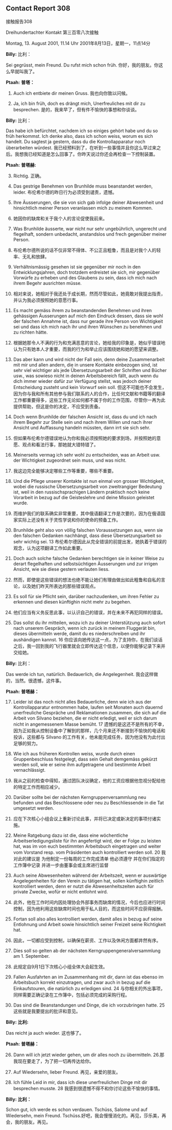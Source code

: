 ## Contact Report 308
接触报告308

Dreihundertachter Kontakt
第三百零八次接触

Montag, 13. August 2001, 11.14 Uhr
2001年8月13日，星期一，11点14分

**Billy:**
比利：

Sei gegrüsst, mein Freund. Du rufst mich schon früh.
你好，我的朋友。你这么早就叫我了。

**Ptaah:**
**普塔：**

1. Auch ich entbiete dir meinen Gruss.
我也向你致以问候。

2. Ja, ich bin früh, doch es drängt mich, Unerfreuliches mit dir zu besprechen.
是的，我来早了，但有件不愉快的事想和你谈谈。

**Billy:**
比利：

Das habe ich befürchtet, nachdem ich so einiges gehört habe und du so früh herkommst. Ich denke also, dass ich schon weiss, worum es sich handelt. Du sagtest ja gestern, dass du die Kontrollapparatur noch überarbeiten würdest.
我已经预料到了，在听到一些事情并且你这么早过来之后。我想我已经知道是怎么回事了。你昨天说过你还会再检查一下控制装置。

**Ptaah:**
**普塔赫:**

3. Richtig.
正确。

4. Das gestrige Benehmen von Brunhilde muss beanstandet werden, leider.
布伦希尔德的昨日行为必须受到谴责，遗憾。

5. Ihre Äusserungen, die sie von sich gab infolge deiner Abwesenheit und hinsichtlich meiner Person veranlassen mich zu meinem Kommen.
5. 她因你的缺席和关于我个人的言论促使我前来。

6. Was Brunhilde äusserte, war nicht nur sehr ungebührlich, ungerecht und flegelhaft, sondern unbedacht, anstandslos und frech gegenüber meiner Person.
6. 布伦希尔德所说的话不仅非常不得体、不公正且粗鲁，而且是对我个人的轻率、无礼和放肆。

7. Verhältnismässig gesehen ist sie gegenüber mir noch in den Entwicklungsjahren, doch trotzdem erdreistet sie sich, mir gegenüber Vorwürfe zu erheben und des Glaubens zu sein, dass ich mich nach ihrem Begehr ausrichten müsse.
7. 相对来说，她相对于我还处于成长期，然而尽管如此，她竟敢对我提出指责，并认为我必须按照她的意愿行事。

8. Es macht gemäss ihrem zu beanstandenden Benehmen und ihren gehässigen Äusserungen auf mich den Eindruck dessen, dass sie wohl der falschen Annahme ist, dass nur gerade ihre Person von Wichtigkeit sei und dass ich mich nach ihr und ihren Wünschen zu benehmen und zu richten hätte.
8. 根据她那令人不满的行为和充满恶意的言论，她给我的印象是，她似乎错误地认为只有她本人才重要，而我的行为和举止应该围绕她和她的愿望来调整。

9. Das aber kann und wird nicht der Fall sein, denn deine Zusammenarbeit mit mir und allen andern, die in unsere Kontakte einbezogen sind, ist sehr viel wichtiger als jede Übersetzungsarbeit der Schriften und Bücher usw., was sowieso nicht in deinen Arbeitsbereich fällt, auch wenn du dich immer wieder dafür zur Verfügung stellst, was jedoch deiner Entscheidung zusteht und kein Vorwurf sein soll.
但这不可能也不会发生，因为你与我和所有其他参与我们联系的人的合作，比任何文献和书籍等的翻译工作都重要得多，这些工作无论如何都不属于你的工作范围，尽管你一再为此提供帮助，但这是你的决定，不应受到责备。

10. Doch wenn Brunhilde der falschen Ansicht ist, dass du und ich nach ihrem Begehr zur Stelle sein und nach ihrem Willen und nach ihrer Ansicht und Auffassung handeln müssten, dann irrt sie sich sehr.
10. 但如果布伦希尔德错误地认为你和我必须按照她的要求到场，并按照她的意愿、观点和看法行事，那她就大错特错了。

11. Meinerseits vermag ich sehr wohl zu entscheiden, was an Arbeit usw. der Wichtigkeit zugeordnet sein muss, und was nicht.
11. 我这边完全能够决定哪些工作等重要，哪些不重要。

12. Und die Pflege unserer Kontakte ist nun einmal von grosser Wichtigkeit, wobei die russische Übersetzungsarbeit von zweitrangiger Bedeutung ist, weil in den russischsprachigen Ländern praktisch noch keine Vorarbeit in bezug auf die Geisteslehre und deine Mission geleistet wurde.
12. 而维护我们的联系确实非常重要，其中俄语翻译工作是次要的，因为在俄语国家实际上还没有关于灵性学说和你的使命的预备工作。

13. Brunhilde geht also von völlig falschen Voraussetzungen aus, wenn sie den falschen Gedanken nachhängt, dass diese Übersetzungsarbeit so sehr wichtig sei.
13 布伦希尔德因此从完全错误的前提出发，她执着于错误的观念，认为这项翻译工作如此重要。

14. Doch auch solche falsche Gedanken berechtigen sie in keiner Weise zu derart flegelhaften und selbstsüchtigen Äusserungen und zur irrigen Ansicht, wie sie diese gestern verlauten liess.
14. 然而，即使是这些错误的想法也绝不能让她们有理由做出如此粗鲁和自私的言论，以及她们昨天所表达的那些错误观点。

15. Es soll für sie Pflicht sein, darüber nachzudenken, um ihren Fehler zu erkennen und diesen künftighin nicht mehr zu begehen.
15. 他们应当有义务反思此事，以认识自己的错误，并在未来不再犯同样的错误。

16. Das sollst du ihr mitteilen, wozu ich zu deiner Unterstützung auch sofort nach unserem Gespräch, wenn ich zurück in meinem Fluggerät bin, dieses übermitteln werde, damit du es niederschreiben und ihr aushändigen kannst.
16 你应该向她传达这一点，为了支持你，在我们谈话之后，我一回到我的飞行器里就会立即传达这个信息，以便你能够记录下来并交给她。

**Billy:**
比利：

Das werde ich tun, natürlich. Bedauerlich, die Angelegenheit.
我会这样做的，当然。很遗憾，这件事。

**Ptaah:**
**普塔赫：**

17. Leider ist das noch nicht alles Bedauerliche, denn wie ich aus der Kontrollapparatur entnommen habe, laufen seit Monaten auch dauernd unerfreuliche Gespräche und Reklamationen zusammen, die sich auf die Arbeit von Silvano beziehen, die er nicht erledigt, weil er sich darum nicht in angemessenem Masse bemüht.
17 遗憾的是这还不是所有的不幸，因为正如我从控制设备中了解到的那样，几个月来还不断接到不愉快的电话和投诉，这些都与 Silvano 的工作有关，他未能完成任务，因为他没有为此付出足够的努力。

18. Wie ich aus früheren Kontrollen weiss, wurde durch einen Gruppenbeschluss festgelegt, dass sein Gehalt demgemäss gekürzt werden soll, wie er seine ihm aufgetragene und bestimmte Arbeit vernachlässigt.
18. 我从之前的检查中得知，通过团队决议确定，他的工资应根据他忽视分配给他的特定工作而相应减少。

19. Darüber sollte bei der nächsten Kerngruppenversammlung neu befunden und das Beschlossene oder neu zu Beschliessende in die Tat umgesetzt werden.
19. 应在下次核心小组会议上重新讨论此事，并将已决定或新决定的事项付诸实施。

20. Meine Ratgebung dazu ist die, dass eine wöchentliche Arbeitserledigungsliste für ihn angefertigt wird, der er Folge zu leisten hat, was im von euch bestimmten Arbeitsbuch eingetragen und weiter vom Vorstand resp. vom Präsidenten auch kontrolliert werden soll.
20 我对此的建议是 为他制定一份每周的工作完成清单 他必须遵守 并在你们指定的工作簿中记录 并进一步由董事会或主席进行监督

21. Auch seine Abwesenheiten während der Arbeitszeit, wenn er auswärtige Angelegenheiten für den Verein zu tätigen hat, sollen künftighin zeitlich kontrolliert werden, denn er nutzt die Abwesenheitszeiten auch für private Zwecke, wofür er nicht entlohnt wird.
21. 此外，他在工作时间内因处理协会外部事务而缺席的情况，今后也应进行时间控制，因为他利用这些缺席时间也用于私人目的，而这些时间不应获得报酬。

22. Fortan soll also alles kontrolliert werden, damit alles in bezug auf seine Entlohnung und Arbeit sowie hinsichtlich seiner Freizeit seine Richtigkeit hat.
22. 因此，一切都应受到控制，以确保在薪资、工作以及休闲方面都井然有序。

23. Dies soll so gelten ab der nächsten Kerngruppengeneralversammlung am 1. September.
23. 此规定自9月1日下次核心小组全体大会起生效。

24. Fallen Ausfahrten an im Zusammenhang mit dir, dann ist das ebenso im Arbeitsbuch korrekt einzutragen, und zwar auch in bezug auf die Einkaufstouren, die natürlich zu erledigen sind.
24 与你相关的外出事项，同样需要正确记录在工作簿中，包括必须完成的采购行程。

25. Das sind die Beanstandungen und Dinge, die ich vorzubringen hatte.
25 这些就是我要提出的批评和意见。

**Billy:**
**比利:**

Das reicht ja auch wieder.
这也够了。

**Ptaah:**
**普塔赫：**

26. Dann will ich jetzt wieder gehen, um dir alles noch zu übermitteln.
26.那我现在要走了，为了把一切再传达给你。

27. Auf Wiedersehn, lieber Freund.
再见，亲爱的朋友。

28. Ich fühle Leid in mir, dass ich diese unerfreulichen Dinge mit dir besprechen musste.
28 我感到很遗憾不得不和你讨论这些不愉快的事情。

**Billy:**
**比利：**

Schon gut, ich werde es schon verdauen. Tschüss, Salome und auf Wiedersehn, mein Freund. Tschüss.好吧，我会慢慢消化的。再见，莎乐美，再会，我的朋友。再见。

